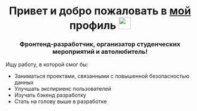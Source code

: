 <h1 align="center">
  Привет и добро пожаловать в <a href="https://spb.hh.ru/applicant/resumes/view?resume=0cf8a1d7ff09146ee50039ed1f30375a593968" target="_blank">мой</a> профиль
  <img src="https://i.gifer.com/origin/86/869f58f599c7d24c387ebc4abb104f75_w200.gif" height="32"/>
</h1>
<h3 align="center">
  Фронтенд-разработчик, организатор студенческих мероприятий и автолюбитель!
</h3>

<p>
  Ищу работу, в которой смог бы:
  <ul>
    <li> Заниматься проектами, связанными с повышенной безопасностью данных</li>
    <li> Улучшать экспириенс пользователей</li>
    <li> Изучать бэкенд разработку</li>
    <li> Стать на голову выше в разработке</li>
  </ul>
</p>
